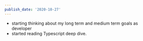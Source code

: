 ```yaml
---
publish_date: '2020-10-27'
---
```

- starting thinking about my long term and medium term goals as developer
- started reading Typescript deep dive.
